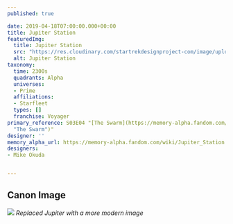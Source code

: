 ```yaml
---
published: true

date: 2019-04-18T07:00:00.000+00:00
title: Jupiter Station
featuredImg:
  title: Jupiter Station
  src: "https://res.cloudinary.com/startrekdesignproject-com/image/upload/v1555630710/JupiterStation.png"
  alt: Jupiter Station
taxonomy:
  time: 2300s
  quadrants: Alpha
  universes:
  - Prime
  affiliations:
  - Starfleet
  types: []
  franchise: Voyager
primary_reference: S03E04 "[The Swarm](https://memory-alpha.fandom.com/wiki/The_Swarm
  "The Swarm")"
designer: ''
memory_alpha_url: https://memory-alpha.fandom.com/wiki/Jupiter_Station
designers:
- Mike Okuda


---
```

## Canon Image


![](https://res.cloudinary.com/startrekdesignproject-com/image/upload/v1555630711/JupiterStation1.png)
_Replaced Jupiter with a more modern image_
